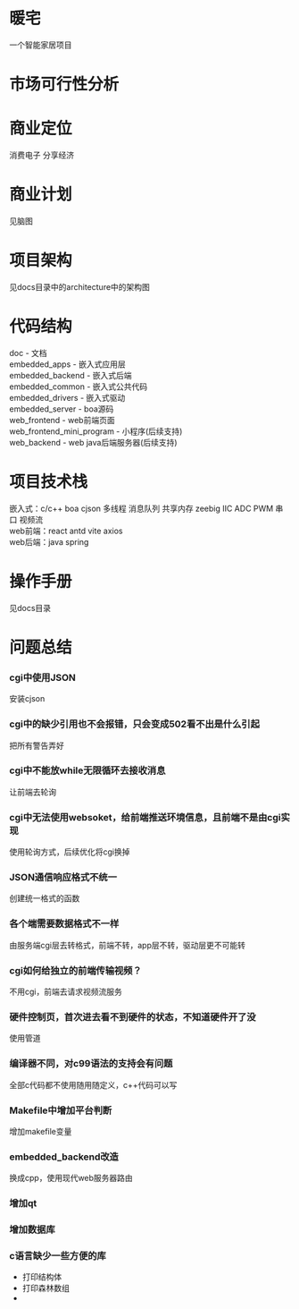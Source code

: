 # 暖宅
一个智能家居项目

# 市场可行性分析

# 商业定位
消费电子 分享经济

# 商业计划
见脑图

# 项目架构
见docs目录中的architecture中的架构图

# 代码结构
doc - 文档  
embedded_apps - 嵌入式应用层  
embedded_backend - 嵌入式后端  
embedded_common - 嵌入式公共代码  
embedded_drivers - 嵌入式驱动  
embedded_server - boa源码  
web_frontend - web前端页面  
web_frontend_mini_program - 小程序(后续支持)  
web_backend - web java后端服务器(后续支持)  

# 项目技术栈
嵌入式：c/c++ boa cjson 多线程 消息队列 共享内存 zeebig IIC ADC PWM 串口 视频流  
web前端：react antd vite axios  
web后端：java spring  

# 操作手册
见docs目录

# 问题总结
### cgi中使用JSON
安装cjson

### cgi中的缺少引用也不会报错，只会变成502看不出是什么引起
把所有警告弄好

### cgi中不能放while无限循环去接收消息
让前端去轮询

### cgi中无法使用websoket，给前端推送环境信息，且前端不是由cgi实现
使用轮询方式，后续优化将cgi换掉

### JSON通信响应格式不统一
创建统一格式的函数

### 各个端需要数据格式不一样
由服务端cgi层去转格式，前端不转，app层不转，驱动层更不可能转

### cgi如何给独立的前端传输视频？
不用cgi，前端去请求视频流服务

### 硬件控制页，首次进去看不到硬件的状态，不知道硬件开了没
使用管道

### 编译器不同，对c99语法的支持会有问题
全部c代码都不使用随用随定义，c++代码可以写

### Makefile中增加平台判断
增加makefile变量

### embedded_backend改造
换成cpp，使用现代web服务器路由

### 增加qt

### 增加数据库

### c语言缺少一些方便的库
- 打印结构体
- 打印森林数组
- 